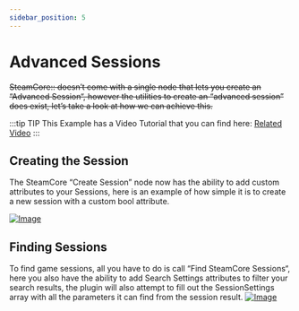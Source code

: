 ```yaml
---
sidebar_position: 5
---
```


# Advanced Sessions

~~SteamCore:: doesn’t come with a single node that lets you create an “Advanced Session“, however the utilities to create an “advanced session” does exist, let’s take a look at how we can achieve this.~~

:::tip TIP
This Example has a Video Tutorial that you can find here: [Related Video](../../videos/multiplayer-sessions.mdx)
:::

## Creating the Session
The SteamCore “Create Session” node now has the ability to add custom attributes to your Sessions, here is an example of how simple it is to create a new session with a custom bool attribute.

[
![Image](https://eeldev.com/wp-content/uploads/2021/03/create.png)
](https://eeldev.com/wp-content/uploads/2021/03/create.png)



## Finding Sessions
To find game sessions, all you have to do is call “Find SteamCore Sessions“, here you also have the ability to add Search Settings attributes to filter your search results, the plugin will also attempt to fill out the SessionSettings array with all the parameters it can find from the session result.
[
![Image](https://eeldev.com/wp-content/uploads/2021/03/find.png)
](https://eeldev.com/wp-content/uploads/2021/03/find.png)